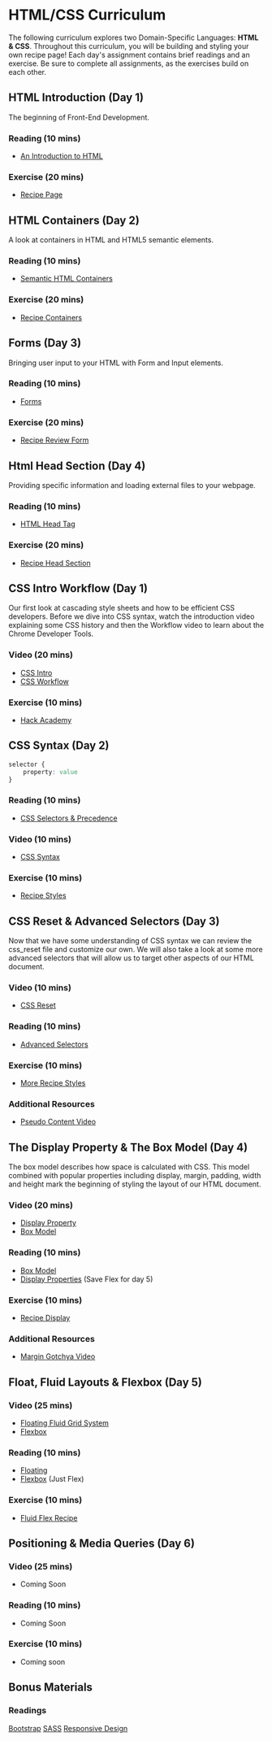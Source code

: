 # HTML/CSS Curriculum

The following curriculum explores two Domain-Specific Languages: **HTML & CSS**. Throughout this curriculum, you will be building and styling your own recipe page! Each day's assignment contains brief readings and an exercise. Be sure to complete all assignments, as the exercises build on each other.

## HTML Introduction (Day 1)

The beginning of Front-End Development.

### Reading (10 mins)

+ [An Introduction to HTML](readings/introduction.md)

### Exercise (20 mins)

+ [Recipe Page](homeworks/introduction/introduction_html_exercise.md)

## HTML Containers (Day 2)

A look at containers in HTML and HTML5 semantic elements.

### Reading (10 mins)

+ [Semantic HTML Containers](readings/containers.md)

### Exercise (20 mins)

+ [Recipe Containers](homeworks/containers/containers_html_exercise.md)

## Forms (Day 3)

Bringing user input to your HTML with Form and Input elements.

### Reading (10 mins)

+ [Forms](readings/forms.md)

### Exercise (20 mins)

+ [Recipe Review Form](homeworks/forms/forms_html_exercise.md)

## Html Head Section (Day 4)

Providing specific information and loading external files to your webpage.

### Reading (10 mins)

+ [HTML Head Tag](readings/head_section.md)

### Exercise (20 mins)

+ [Recipe Head Section](homeworks/head_section/html_head_section_exercise.md)

## CSS Intro Workflow  (Day 1)

Our first look at cascading style sheets and how to be efficient CSS developers. Before we dive into CSS syntax, watch the introduction video explaining some CSS history and then the Workflow video to learn about the Chrome Developer Tools.

### Video (20 mins)

+ [CSS Intro](https://vimeo.com/album/3732382/video/151188850)
+ [CSS Workflow](https://vimeo.com/168826664)

### Exercise (10 mins)

+ [Hack Academy](homeworks/css_intro/exercise.md)

## CSS Syntax (Day 2)

```css
selector {
    property: value
}
```

### Reading (10 mins)

+ [CSS Selectors & Precedence](readings/css_selectors_precedence.md)

### Video (10 mins)

+ [CSS Syntax](https://vimeo.com/album/3732382/video/151185331)

### Exercise (10 mins)

+ [Recipe Styles](homeworks/css_syntax/exercise.md)

## CSS Reset & Advanced Selectors (Day 3)

Now that we have some understanding of CSS syntax we can review the css_reset file and customize our own. We will also take a look at some more advanced selectors that will allow us to target other aspects of our HTML document.

### Video (10 mins)

+ [CSS Reset](https://vimeo.com/album/3732382/video/151190181)

### Reading (10 mins)

+ [Advanced Selectors](readings/advanced_selectors.md)

### Exercise (10 mins)

+ [More Recipe Styles](homeworks/advanced_selectors/exercise.md)

### Additional Resources

+ [Pseudo Content Video](https://vimeo.com/album/3732382/video/151190178)

## The Display Property & The Box Model (Day 4)

The box model describes how space is calculated with CSS. This model combined with popular properties including display, margin, padding, width and height mark the beginning of styling the layout of our HTML document.

### Video (20 mins)

+ [Display Property](https://vimeo.com/album/3732382/video/151190176)
+ [Box Model](https://vimeo.com/album/3732382/video/151190177)

### Reading (10 mins)

+ [Box Model](readings/box_model.md)
+ [Display Properties](readings/display.md) (Save Flex for day 5)

### Exercise (10 mins)

+ [Recipe Display](homeworks/display_box_model/exercise.md)

### Additional Resources

+ [Margin Gotchya Video](https://vimeo.com/album/3732382/video/151190180)

## Float, Fluid Layouts & Flexbox (Day 5)

### Video (25 mins)

+ [Floating Fluid Grid System](???)
+ [Flexbox](???)

### Reading (10 mins)

+ [Floating](readings/floats_clear_fix.md)
+ [Flexbox](readings/display.md) (Just Flex)

### Exercise (10 mins)

+ [Fluid Flex Recipe](homeworks/float_fluid_flex/exercise.md)

## Positioning & Media Queries (Day 6)

### Video (25 mins)

+ Coming Soon

### Reading (10 mins)

+ Coming Soon

### Exercise (10 mins)

+ Coming soon

## Bonus Materials

### Readings

[Bootstrap][bootstrap]
[SASS][sass]
[Responsive Design][responsive]

[bootstrap]: readings/bootstrap.md
[sass]: readings/sass.md
[responsive]: readings/responsive_design.md
